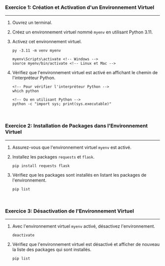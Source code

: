 ### Exercice 1: Création et Activation d'un Environnement Virtuel

---

1. Ouvrez un terminal.
2. Créez un environnement virtuel nommé `myenv` en utilisant Python 3.11.
3. Activez cet environnement virtuel.

    ```shell
    py -3.11 -m venv myenv

    myenv\Scripts\activate <!-- Windows -->
    source myenv/bin/activate <!-- Linux et Mac -->
    ```

4. Vérifiez que l'environnement virtuel est activé en affichant le chemin de l'interpréteur Python.

    ```shell
    <!-- Pour vérifier l'interpréteur Python -->
    which python

    <!-- Ou en utilisant Python -->
    python -c "import sys; print(sys.executable)"
    ```

<br>

### Exercice 2: Installation de Packages dans l'Environnement Virtuel

---

1. Assurez-vous que l'environnement virtuel `myenv` est activé.
2. Installez les packages `requests` et `flask`.

    ```shell
    pip install requests flask
    ```

3. Vérifiez que les packages sont installés en listant les packages de l'environnement.

    ```shell
    pip list
    ```

<br>

### Exercice 3: Désactivation de l'Environnement Virtuel

---

1. Avec l'environnement virtuel `myenv` activé, désactivez l'environnement.

    ```shell
    deactivate
    ```

2. Vérifiez que l'environnement virtuel est désactivé et afficher de nouveau la liste des packages qui sont installés.

    ```shell
    pip list
    ```
